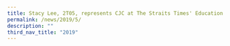 ```yaml
---
title: Stacy Lee, 2T05, represents CJC at The Straits Times' Education Forum, 6 Apr
permalink: /news/2019/5/
description: ""
third_nav_title: "2019"
---
```

